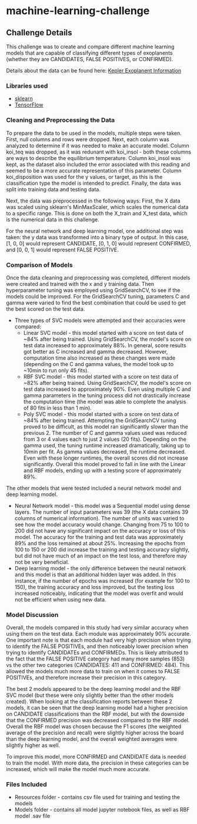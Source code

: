 # machine-learning-challenge

## Challenge Details

This challenge was to create and compare different machine learning models that are capable of classifying different types of exoplanents (whether they are CANDIDATES, FALSE POSITIVES, or CONFIRMED).

Details about the data can be found here: [Kepler Exoplanent Information](https://www.kaggle.com/nasa/kepler-exoplanet-search-results)

### Libraries used

* [sklearn](https://scikit-learn.org/stable/)
* [TensorFlow](https://www.tensorflow.org/guide/keras/sequential_model)

### Cleaning and Preprocessing the Data

To prepare the data to be used in the models, multiple steps were taken. First, null columns and rows were dropped. Next, each column was analyzed to determine if it was needed to make an accurate model. Column koi_teq was dropped, as it was redunant with koi_insol - both these columns are ways to describe the equilibrium temperature. Column koi_insol was kept, as the dataset also included the error associated with this reading and seemed to be a more accurate representation of this parameter. Column koi_disposition was used for the y values, or target, as this is the classification type the model is intended to predict. Finally, the data was split into training data and testing data.

Next, the data was preprocessed in the following ways: First, the X data was scaled using sklearn's MinMaxScaler, which scales the numerical data to a specific range. This is done on both the X_train and X_test data, which is the numerical data in this challenge.

For the neural network and deep learning model, one additional step was taken: the y data was transformed into a binary type of output. In this case, \[1, 0, 0] would represent CANDIDATE, \[0, 1, 0] would represent CONFIRMED, and \[0, 0, 1] would represent FALSE POSITIVE.

### Comparison of Models

Once the data cleaning and preprocessing was completed, different models were created and trained with the x and y training data. Then hyperparameter tuning was employed using GridSearchCV, to see if the models could be improved. For the GridSearchCV tuning, parameters C and gamma were varied to find the best combination that could be used to get the best scored on the test data.

* Three types of SVC models were attempted and their accuracies were compared:
    * Linear SVC model - this model started with a score on test data of ~84% after being trained. Using GridSearchCV, the model's score on test data increased to approximately 88%. In general, score results got better as C increased and gamma decreased. However, computation time also increased as these changes were made (depending on the C and gamma values, the model took up to ~10min to run only 45 fits). 
    * RBF SVC model - this model started with a score on test data of ~82% after being trained. Using GridSearchCV, the model's score on test data increased to approximately 90%. Even using multiple C and gamma parameters in the tuning process did not drastically increase the computation time (the model was able to complete the analysis of 80 fits in less than 1 min).
    * Poly SVC model - this model started with a score on test data of ~84% after being trained. Attempting the GridSearchCV tuning proved to be difficult, as this model ran significantly slower than the previous 2. The number of C and gamma values used was reduced from 3 or 4 values each to just 2 values (20 fits). Depending on the gamma used, the tuning runtime increased dramatically, taking up to 10min per fit. As gamma values decreased, the runtime decreased. Even with these longer runtimes, the overall scores did not increase significantly. Overall this model proved to fall in line with the Linear and RBF models, ending up with a testing score of approximately 89%.

The other models that were tested included a neural network model and deep learning model.

* Neural Network model - this model was a Sequential model using dense layers. The number of input parameters was 39 (the X data contains 39 columns of numerical information). The number of units was varied to see how the model accuracy would change. Changing from 75 to 100 to 200 did not have any significant impact on the accuracy or loss of this model. The accuracy for the training and test data was approximately 89% and the loss remained at about 25%. Increasing the epochs from 100 to 150 or 200 did increase the training and testing accuracy slightly, but did not have much of an impact on the test loss, and therefore may not be very beneficial.
* Deep learning model - the only difference between the neural network and this model is that an additional hidden layer was added. In this instance, if the number of epochs was increased (for example for 100 to 150), the training accuracy and loss improved, but the testing loss increased noticeably, indicating that the model was overfit and would not be efficient when using new data.

### Model Discussion

Overall, the models compared in this study had very similar accuracy when using them on the test data. Each module was approximately 90% accurate. One important note is that each module had very high precision when trying to identify the FALSE POSITIVEs, and then noticeably lower precision when trying to identify CANDIDATEs and CONFIRMEDs. This is likely attributed to the fact that the FALSE POSITIVE category had many more samples (853) vs the other two categories (CANDIDATES: 411 and CONFIRMED: 484). This allowed the models much more data to train on when it comes to FALSE POSITIVEs, and therefore increase their precision in this category. 

The best 2 models appeared to be the deep learning model and the RBF SVC model (but these were only slightly better than the other models created). When looking at the classification reports between these 2 models, it can be seen that the deep learning model had a higher precision on CANDIDATE classifications than the RBF model, but with the downside that the CONFIRMED precision was decreased compared to the RBF model. Overall the RBF model was chosen because the F1 scores (the weighted average of the precision and recall) were slightly higher across the board than the deep learning model, and the overall weighted averages were slightly higher as well.

To improve this model, more CONFIRMED and CANDIDATE data is needed to train the model. With more data, the precision in these categories can be increased, which will make the model much more accurate.

### Files Included

* Resources folder - contains csv file used for training and testing the models 
* Models folder - contains all model jupyter notebook files, as well as RBF model .sav file
   
